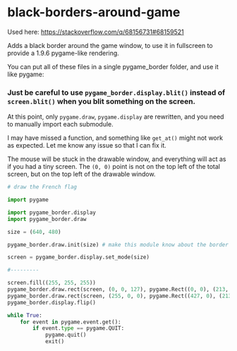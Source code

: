 # black-borders-around-game

Used here: https://stackoverflow.com/q/68156731#68159521

Adds a black border around the game window, to use it in fullscreen to provide a 1.9.6 pygame-like rendering.

You can put all of these files in a single pygame_border folder, and use it like pygame:

### Just be careful to use `pygame_border.display.blit()` instead of `screen.blit()` when you blit something on the screen.

At this point, only `pygame.draw`, `pygame.display` are rewritten, and you need to manually import each submodule.

I may have missed a function, and something like `get_at()` might not work as expected. Let me know any issue so that I can fix it.

The mouse will be stuck in the drawable window, and everything will act as if you had a tiny screen.
The `(0, 0)` point is not on the top left of the total screen, but on the top left of the drawable window.

```py
# draw the French flag

import pygame

import pygame_border.display
import pygame_border.draw

size = (640, 480)

pygame_border.draw.init(size) # make this module know about the border size

screen = pygame_border.display.set_mode(size)

#---------

screen.fill((255, 255, 255))
pygame_border.draw.rect(screen, (0, 0, 127), pygame.Rect((0, 0), (213, 480)))
pygame_border.draw.rect(screen, (255, 0, 0), pygame.Rect((427, 0), (213, 480)))
pygame_border.display.flip()

while True:
    for event in pygame.event.get():
        if event.type == pygame.QUIT:
            pygame.quit()
            exit()
```
